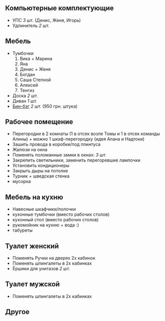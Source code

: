 ## Компьютерные комплектующие

- УПС *3 шт.* (Денис, Женя, Игорь)
- Удлинитель *2 шт.*

## Мебель

- Тумбочки
	1. Вика + Марина
	1. Яна
	1. Денис + Женя
	1. Богдан
	1. Саша Степной
	1. Алексей
	1. Тенгиз
- Доска  *2 шт.*
- Диван *1 шт.*
- [Бин-бэг](https://instagram.com/beanbag_mybag) *2 шт.* (950 грн. штука)

## Рабочее помещение

- Перегородки в 2 комнаты (1 в отсек возле Томы и 1 в отсек команды Алины) + можно 1 шкаф-перегородку (идея Алана и Надтоки)
- Зашить провода в коробки/под плинтуса
- Жалюзи на окна
- Поменять поломанные замки в окнах: *3 шт.*
- Закрепить светильники, заменить перегоревшие лампочки
- Установить кондиционеры
- Закрыть дыры на потолке
- Турник + шведская стенка
- мусорка

## Мебель на кухню

- Навесные шкафчики/полочки
- кухонные тумбочки (вместо рабочих столов)
- кухонный стол (вместо рабочих столов)
- рукомойник на кухню + вода :)
- табуреты

## Туалет женский

- Поменять Ручки на дверях 2х кабинок
- Поменять шпингалеты в 2х кабинках
- Ёршики для унитазов *2 шт.*

## Туалет мужской

- Поменять шпингалеты в 2х кабинках

## Другое

